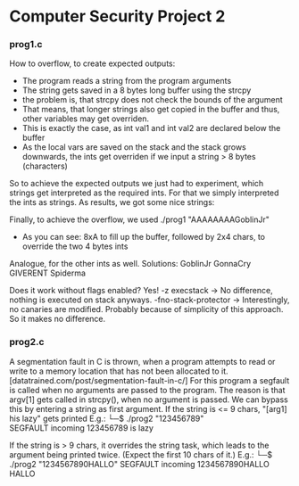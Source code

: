 # Computer Security Project 2

### prog1.c
How to overflow, to create expected outputs:
- The program reads a string from the program arguments
- The string gets saved in a 8 bytes long buffer using the strcpy
- the problem is, that strcpy does not check the bounds of the argument
- That means, that longer strings also get copied in the buffer and thus, other variables may get overriden.
- This is exactly the case, as int val1 and int val2 are declared below the buffer
- As the local vars are saved on the stack and the stack grows downwards, the ints get overriden if we input a string > 8 bytes (characters)

So to achieve the expected outputs we just had to experiment, which strings get interpreted as the required ints.
For that we simply interpreted the ints as strings. As results, we got some nice strings:

Finally, to achieve the overflow, we used
./prog1 "AAAAAAAAGoblinJr"
- As you can see: 8xA to fill up the buffer, followed by 2x4 chars, to override the two 4 bytes ints

Analogue, for the other ints as well. Solutions:
GoblinJr
GonnaCry
GIVERENT
Spiderma

Does it work without flags enabled? Yes!
-z execstack
-> No difference, nothing is executed on stack anyways.
-fno-stack-protector
-> Interestingly, no canaries are modified. Probably because of simplicity of this approach. So it makes no difference. 

### prog2.c
A segmentation fault in C is thrown, when a program attempts to read or write to a memory location that has not been allocated to it. 
[datatrained.com/post/segmentation-fault-in-c/]
For this program a segfault is called when no arguments are passed to the program.
The reason is that argv[1] gets called in strcpy(), when no argument is passed. 
We can bypass this by entering a string as first argument.
If the string is <= 9 chars, "[arg1] his lazy" gets printed
E.g.:
└─$ ./prog2 "123456789"      
SEGFAULT incoming
123456789 is lazy

If the string is > 9 chars, it overrides the string task, which leads to the argument being printed twice. (Expect the first 10 chars of it.)
E.g.:
└─$ ./prog2 "1234567890HALLO"
SEGFAULT incoming
1234567890HALLO HALLO

